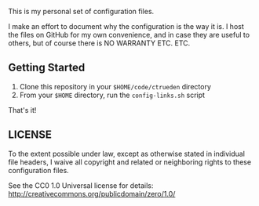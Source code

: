 This is my personal set of configuration files.

I make an effort to document why the configuration is the way it is.
I host the files on GitHub for my own convenience, and in case they
are useful to others, but of course there is NO WARRANTY ETC. ETC.

Getting Started
---------------

1. Clone this repository in your ```$HOME/code/ctrueden``` directory
2. From your ```$HOME``` directory, run the ```config-links.sh``` script

That's it!


LICENSE
-------

To the extent possible under law, except as otherwise stated in
individual file headers, I waive all copyright and related or
neighboring rights to these configuration files.

See the CC0 1.0 Universal license for details:
    http://creativecommons.org/publicdomain/zero/1.0/

